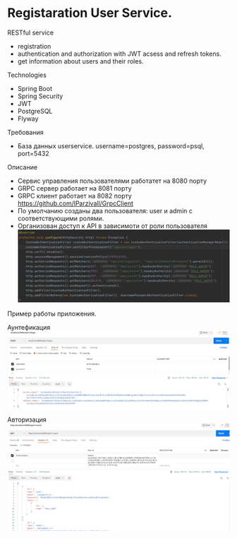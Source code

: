 # Registaration User Service.
RESTful service 
* registration
* authentication and authorization with JWT acsess and refresh tokens.
* get information about users and their roles. 

Technologies
* Spring Boot
* Spring Security
* JWT
* PostgreSQL
* Flyway

Требования
* База данных userservice. username=postgres, password=psql, port=5432

Описание
* Сервис управления пользователями работатет на 8080 порту
* GRPC сервер работает на 8081 порту
* GRPC клиент работает на 8082 порту https://github.com/lParzivall/GrpcClient
* По умолчанию созданы два пользователя: user и admin с соответствующими ролями.
* Организован доступ к API в зависимоти от роли пользователя
![](src/main/resources/images/rights.png)

Пример работы приложения.

Аунтефикация
![](src/main/resources/images/login.png)

Авторизация
![](src/main/resources/images/auth.png)


